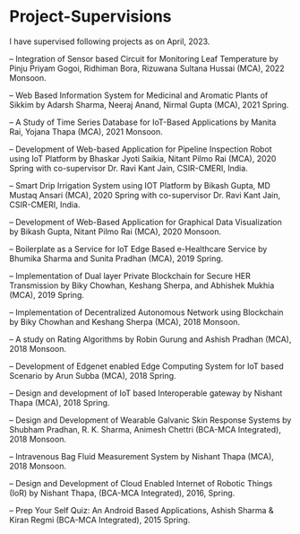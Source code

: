 # Project-Supervisions

I have supervised following projects as on April, 2023.

–	Integration of Sensor based Circuit for Monitoring Leaf Temperature by Pinju Priyam Gogoi, Ridhiman Bora, Rizuwana Sultana Hussai (MCA), 2022 Monsoon.

–	Web Based Information System for Medicinal and Aromatic Plants of Sikkim by Adarsh Sharma, Neeraj Anand, Nirmal Gupta (MCA), 2021 Spring.

–	A Study of Time Series Database for IoT-Based Applications by Manita Rai, Yojana Thapa (MCA), 2021 Monsoon.

–	Development of Web-based Application for Pipeline Inspection Robot using IoT Platform by Bhaskar Jyoti Saikia, Nitant Pilmo Rai (MCA), 2020 Spring with co-supervisor Dr. Ravi Kant Jain, CSIR-CMERI, India.

–	Smart Drip Irrigation System using IOT Platform by Bikash Gupta, MD Mustaq Ansari (MCA), 2020 Spring with co-supervisor Dr. Ravi Kant Jain, CSIR-CMERI, India.

–	Development of Web-Based Application for Graphical Data Visualization by Bikash Gupta, Nitant Pilmo Rai (MCA), 2020 Monsoon.

–	Boilerplate as a Service for IoT Edge Based e-Healthcare Service by Bhumika Sharma and Sunita Pradhan (MCA), 2019 Spring.

–	Implementation of Dual layer Private Blockchain for Secure HER Transmission by Biky Chowhan, Keshang Sherpa, and Abhishek Mukhia (MCA), 2019 Spring.

–	Implementation of Decentralized Autonomous Network using Blockchain by Biky Chowhan and Keshang Sherpa (MCA), 2018 Monsoon.

–	A study on Rating Algorithms by Robin Gurung and Ashish Pradhan (MCA), 2018 Monsoon.

–	Development of Edgenet enabled Edge Computing System for IoT based Scenario by Arun Subba (MCA), 2018 Spring.  

–	Design and development of IoT based Interoperable gateway by Nishant Thapa (MCA), 2018 Spring.

–	Design and Development of Wearable Galvanic Skin Response Systems by Shubham Pradhan, R. K. Sharma, Animesh Chettri (BCA-MCA Integrated), 2018 Monsoon.

–	Intravenous Bag Fluid Measurement System by Nishant Thapa (MCA), 2018 Monsoon.

–	Design and Development of Cloud Enabled Internet of Robotic Things (IoR) by Nishant Thapa, (BCA-MCA Integrated), 2016, Spring.

–	Prep Your Self Quiz: An Android Based Applications, Ashish Sharma & Kiran Regmi (BCA-MCA Integrated), 2015 Spring.
